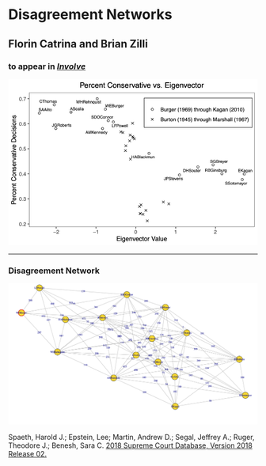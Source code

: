 Disagreement Networks 
==========

## Florin Catrina and Brian Zilli

### to appear in [*Involve*](https://msp.org/involve/about/journal/about.html)




![](new_plot.png)<!-- -->

***

### Disagreement Network

![](graphDS.png)<!-- -->


Spaeth, Harold J.; Epstein, Lee; Martin, Andrew D.; Segal, Jeffrey A.; Ruger, Theodore J.; Benesh, Sara C. 
[2018 Supreme Court Database, Version 2018 Release 02.](http://supremecourtdatabase.org)


